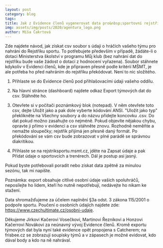 ```yaml
---
layout: post
category: blog
tags:
title: Jak z Evidence členů vygenerovat data pro&nbsp;sportovní rejstřík
img: assets/img/posts/2020/agentura_logo.png
author: Míša Čakrtová
---
```


Zde najdete návod, jak získat csv soubor s údaji o hráčích vašeho týmu pro nahrání do Rejstříku sportu. To potřebujete především v případě, žádáte-li o dotaci Ministerstva školství v programu Můj klub (bez nahrání dat do rejstříku bude vaše žádost o dotaci z hodnocení vyřazena). Soubor stáhnete kdykoliv v Evidenci členů, kde je připraven přesně podle kritérií MŠMT, je ale potřeba ho před nahráním do rejstříku překódovat. Není to nic složitého.

1. Přihlaste se do Evidence členů pod přihlašovacími údaji vašeho oddílu.

2. Na hlavní stránce (dashboard) najdete odkaz Export týmových dat do csv. Stáhněte ho.

3. Otevřete si v počítači poznámkový blok (notepad). V něm otevřete toto csv, dejte Uložit jako a pak dole vyberte kódování ANSI. "Uložit jako typ" překlikněte na Všechny soubory a do názvu přidejte koncovku .csv. Do dat pokud možno zasahujte co nejméně. Pokud objevíte nějakou chybu, opravte ji přímo v evidenci a csv stáhněte znovu. Rozhodně neměňte a nemažte sloupečky; rejstřík přijímá jen přesně daný formát. Po překódování se vám csv bude zobrazovat v plné parádě se správnou diakritikou.

4. Přihlaste se na rejstriksportu.msmt.cz, jděte na Zapsat údaje a pak Přidat údaje o sportovcích a trenérech. Dál je postup asi jasný.


Pokud byste potřebovali poradit nebo získat data zpětně za minulou sezónu, tak mi napište.

Poznámka: export obsahuje citlivé osobní údaje vašich spoluhráčů, neposílejte ho lidem, kteří ho nutně nepotřebují, nedávejte ho nikam ke stažení.

Data shromažďujeme za účelem naplnění §3a odst. 3 zákona 115/2001 o podpoře sportu. Poučení o osobních údajích najdete zde: https://www.czechultimate.cz/osobni-udaje.


Děkujeme Jirkovi Kačerovi Vosečkovi, Martinovi Řezníkovi a Honzovi Kačerrovi Novákovi za neúnavný vývoj Evidence členů. Kromě exportu týmových dat byla nyní také evidence opět propojena s Catcherem; na frisbee.cz se zobrazují soupisky týmů a v zápasech je možné evidovat, kdo dával body a kdo na ně nahrával.
